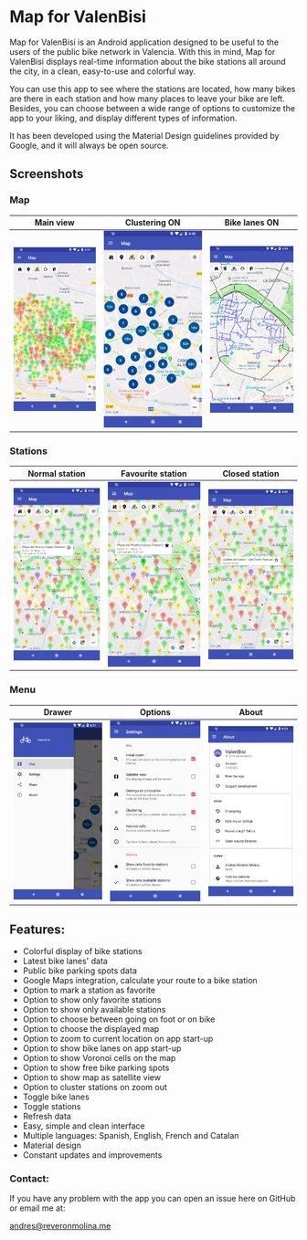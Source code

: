 # Map for ValenBisi

Map for ValenBisi is an Android application designed to be useful to the users of the public bike network in Valencia. With this in mind, Map for ValenBisi displays real-time information about the bike stations all around the city, in a clean, easy-to-use and colorful way. 

You can use this app to see where the stations are located, how many bikes are there in each station and how many places to leave your bike are left. Besides, you can choose between a wide range of options to customize the app to your liking, and display different types of information.

It has been developed using the Material Design guidelines provided by Google, and it will always be open source.

## Screenshots

### Map

| Main view                          | Clustering ON                             | Bike lanes ON                   |
| ---------------------------------- | ----------------------------------------- | ------------------------------- |
| ![Main view](screenshots/main.png) | ![Clustering](screenshots/clustering.png) | ![Lanes](screenshots/lanes.png) |

### Stations

| Normal station                     | Favourite station                   | Closed station                            |
| ---------------------------------- | ----------------------------------- | ----------------------------------------- |
|![Station](screenshots/station.png) | ![Station fav](screenshots/fav.png) | ![Station closed](screenshots/closed.png) |

### Menu

| Drawer                             | Options                             | About                          |
| ---------------------------------- | ----------------------------------- | ------------------------------ |
|![Drawer](screenshots/drawer.png)   | ![Options](screenshots/options.png) | ![Menu](screenshots/about.png) |

## Features:

* Colorful display of bike stations
* Latest bike lanes' data
* Public bike parking spots data
* Google Maps integration, calculate your route to a bike station
* Option to mark a station as favorite
* Option to show only favorite stations
* Option to show only available stations
* Option to choose between going on foot or on bike
* Option to choose the displayed map
* Option to zoom to current location on app start-up
* Option to show bike lanes on app start-up
* Option to show Voronoi cells on the map
* Option to show free bike parking spots
* Option to show map as satellite view
* Option to cluster stations on zoom out
* Toggle bike lanes
* Toggle stations
* Refresh data
* Easy, simple and clean interface
* Multiple languages: Spanish, English, French and Catalan
* Material design
* Constant updates and improvements

### Contact:

If you have any problem with the app you can open an issue here on GitHub or email me at:

andres@reveronmolina.me
